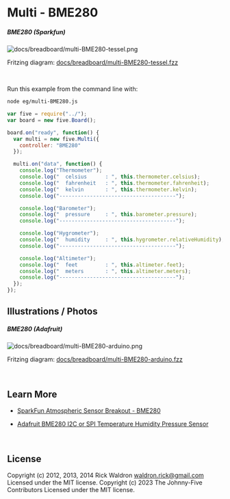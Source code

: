 <!--remove-start-->

# Multi - BME280

<!--remove-end-->






##### BME280 (Sparkfun)



![docs/breadboard/multi-BME280-tessel.png](breadboard/multi-BME280-tessel.png)<br>

Fritzing diagram: [docs/breadboard/multi-BME280-tessel.fzz](breadboard/multi-BME280-tessel.fzz)

&nbsp;




Run this example from the command line with:
```bash
node eg/multi-BME280.js
```


```javascript
var five = require("../");
var board = new five.Board();

board.on("ready", function() {
  var multi = new five.Multi({
    controller: "BME280"
  });

  multi.on("data", function() {
    console.log("Thermometer");
    console.log("  celsius      : ", this.thermometer.celsius);
    console.log("  fahrenheit   : ", this.thermometer.fahrenheit);
    console.log("  kelvin       : ", this.thermometer.kelvin);
    console.log("--------------------------------------");

    console.log("Barometer");
    console.log("  pressure     : ", this.barometer.pressure);
    console.log("--------------------------------------");

    console.log("Hygrometer");
    console.log("  humidity     : ", this.hygrometer.relativeHumidity);
    console.log("--------------------------------------");

    console.log("Altimeter");
    console.log("  feet         : ", this.altimeter.feet);
    console.log("  meters       : ", this.altimeter.meters);
    console.log("--------------------------------------");
  });
});

```


## Illustrations / Photos


##### BME280 (Adafruit)



![docs/breadboard/multi-BME280-arduino.png](breadboard/multi-BME280-arduino.png)<br>

Fritzing diagram: [docs/breadboard/multi-BME280-arduino.fzz](breadboard/multi-BME280-arduino.fzz)

&nbsp;






## Learn More

- [SparkFun Atmospheric Sensor Breakout - BME280](https://www.sparkfun.com/products/13676)

- [Adafruit BME280 I2C or SPI Temperature Humidity Pressure Sensor](https://www.adafruit.com/products/2652)

&nbsp;

<!--remove-start-->

## License
Copyright (c) 2012, 2013, 2014 Rick Waldron <waldron.rick@gmail.com>
Licensed under the MIT license.
Copyright (c) 2023 The Johnny-Five Contributors
Licensed under the MIT license.

<!--remove-end-->
